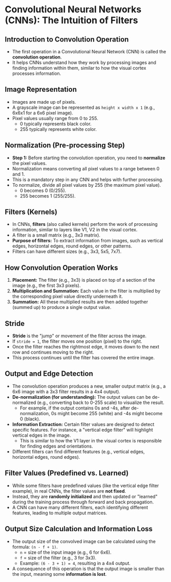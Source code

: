 # Convolutional Neural Networks (CNNs): The Intuition of Filters

## Introduction to Convolution Operation
*   The first operation in a Convolutional Neural Network (CNN) is called the **convolution operation**.
*   It helps CNNs understand how they work by processing images and finding information within them, similar to how the visual cortex processes information.

## Image Representation
*   Images are made up of pixels.
*   A grayscale image can be represented as `height x width x 1` (e.g., 6x6x1 for a 6x6 pixel image).
*   Pixel values usually range from 0 to 255.
    *   0 typically represents black color.
    *   255 typically represents white color.

## Normalization (Pre-processing Step)
*   **Step 1:** Before starting the convolution operation, you need to **normalize** the pixel values.
*   Normalization means converting all pixel values to a range between 0 and 1.
*   This is a mandatory step in any CNN and helps with further processing.
*   To normalize, divide all pixel values by 255 (the maximum pixel value).
    *   0 becomes 0 (0/255).
    *   255 becomes 1 (255/255).

## Filters (Kernels)
*   In CNNs, **filters** (also called kernels) perform the work of processing information, similar to layers like V1, V2 in the visual cortex.
*   A filter is a small matrix (e.g., 3x3 matrix).
*   **Purpose of filters:** To extract information from images, such as vertical edges, horizontal edges, round edges, or other patterns.
*   Filters can have different sizes (e.g., 3x3, 5x5, 7x7).

## How Convolution Operation Works
1.  **Placement:** The filter (e.g., 3x3) is placed on top of a section of the image (e.g., the first 3x3 pixels).
2.  **Multiplication and Summation:** Each value in the filter is multiplied by the corresponding pixel value directly underneath it.
3.  **Summation:** All these multiplied results are then added together (summed up) to produce a single output value.
## Stride
*   **Stride** is the "jump" or movement of the filter across the image.
*   If `stride = 1`, the filter moves one position (pixel) to the right.
*   Once the filter reaches the rightmost edge, it moves down to the next row and continues moving to the right.
*   This process continues until the filter has covered the entire image.

## Output and Edge Detection
*   The convolution operation produces a new, smaller output matrix (e.g., a 6x6 image with a 3x3 filter results in a 4x4 output).
*   **De-normalization (for understanding):** The output values can be de-normalized (e.g., converting back to 0-255 scale) to visualize the result.
    *   For example, if the output contains 0s and -4s, after de-normalization, 0s might become 255 (white) and -4s might become 0 (black).
*   **Information Extraction:** Certain filter values are designed to detect specific features. For instance, a "vertical edge filter" will highlight vertical edges in the image.
    *   This is similar to how the V1 layer in the visual cortex is responsible for finding edges and orientations.
*   Different filters can find different features (e.g., vertical edges, horizontal edges, round edges).

## Filter Values (Predefined vs. Learned)
*   While some filters have predefined values (like the vertical edge filter example), in real CNNs, the filter values are **not fixed**.
*   Instead, they are **randomly initialized** and then updated or "learned" during the training process through forward and back propagation.
*   A CNN can have many different filters, each identifying different features, leading to multiple output matrices.

## Output Size Calculation and Information Loss
*   The output size of the convolved image can be calculated using the formula: `(n - f + 1)`.
    *   `n` = size of the input image (e.g., 6 for 6x6).
    *   `f` = size of the filter (e.g., 3 for 3x3).
    *   Example: `(6 - 3 + 1) = 4`, resulting in a 4x4 output.
*   A consequence of this operation is that the output image is smaller than the input, meaning some **information is lost**.
